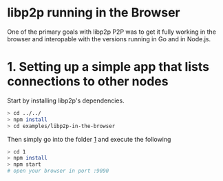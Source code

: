 # libp2p running in the Browser

One of the primary goals with libp2p P2P was to get it fully working in the browser and interopable with the versions running in Go and in Node.js.

# 1. Setting up a simple app that lists connections to other nodes

Start by installing libp2p's dependencies.

```bash
> cd ../../
> npm install
> cd examples/libp2p-in-the-browser
```

Then simply go into the folder [1](./1) and execute the following

```bash
> cd 1
> npm install
> npm start
# open your browser in port :9090
```
